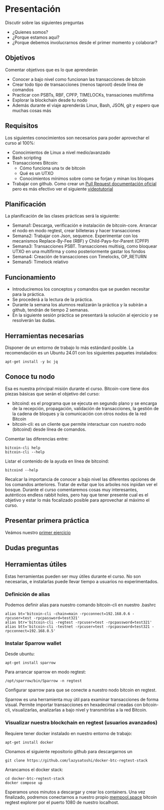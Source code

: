 # Presentación
Discutir sobre las siguientes preguntas

* ¿Quienes somos?
* ¿Porque estamos aquí?
* ¿Porque debemos involucrarnos desde el primer momento y colaborar?

## Objetivos
Comentar objetivos que es lo que aprenderán

* Conocer a bajo nivel como funcionan las transacciones de bitcoin
* Crear todo tipo de transacciones (menos taproot) desde línea de comandos
* Practicar con PSBTs, RBF, CPFP, TIMELOCKs, transaciones multifirma
* Explorar la blockchain desde tu nodo
* Además durante el viaje aprenderás Linux, Bash, JSON, git y espero que muchas cosas más

## Requisitos
Los siguientes conocimientos son necesarios para poder aprovechar el curso al 100%:

* Conocimientos de Linux a nivel medio/avanzado
* Bash scripting
* Transacciones Bitcoin:
  * Cómo funciona una tx de bitcoin
  * Qué es un UTXO
  * Conocimientos mínimos sobre como se forjan y minan los bloques
* Trabajar con github. Como crear un [Pull Request documentación oficial](https://docs.github.com/en/pull-requests/collaborating-with-pull-requests/proposing-changes-to-your-work-with-pull-requests/creating-a-pull-request) pero es más efectivo ver el siguiente [videotutorial](https://www.youtube.com/watch?v=BPns9r76vSI)

## Planificación
La planificación de las clases prácticas será la siguiente:

* Semana1: Descarga, verificación e instalación de bitcoin-core. Arrancar el nodo en modo regtest, crear billeteras y hacer transacciones
* Semana2: Trabajar con Json, sequence. Experimentar con los mecanismos Replace-By-Fee (RBF) y Child-Pays-for-Parent (CPFP)
* Semana3: Transacciones PSBT. Transacciones multisig, como bloquear UTXO en una multifirma y como posteriormente gastar los fondos
* Semana4: Creación de transacciones con Timelocks, OP_RETURN
* Semana5: Timelock relativo


## Funcionamiento
* Introduciremos los conceptos y comandos que se pueden necesitar para la práctica.
* Se procederá a la lectura de la práctica.
* Durante la semana los alumnos realizarán la práctica y la subirán a github, tendrán de tiempo 2 semanas.
* En la siguiente sesión práctica se presentará la solución al ejercicio y se resolverán las dudas.

## Herramientas necesarias
Disponer de un entorno de trabajo lo más estándard posible. La recomendación es un Ubuntu 24.01 con los siguientes paquetes instalados:

```
apt-get install -y bc jq
```

## Conoce tu nodo
Esa es nuestra principal misión durante el curso. Bitcoin-core tiene dos piezas básicas que serán el objetivo del curso:

* bitcoind: es el programa que se ejecuta en segundo plano y se encarga de la recepción, propagación, validación de transacciones, la gestión de la cadena de bloques y la comunicación con otros nodos de la red Bitcoin
* bitcoin-cli: es un cliente que permite interactuar con nuestro nodo (bitcoind) desde línea de comandos.

Comentar las diferencias entre:

```
bitcoin-cli help
bitcoin-cli --help
```

Listar el contenido de la ayuda en línea de bitcoind:
```
bitcoind --help  
```

Recalcar la importancia de conocer a bajo nivel las diferentes opciones de los comandos anteriores. Tratar de evitar que los arboles nos inpidan ver el bosque. Durante el curso comentaremos cosas muy interesantes, auténticos endless rabbit holes, pero hay que tener presente cual es el objetivo y estar lo más focalizado posible para aprovechar al máximo el curso.

## Presentar primera práctica
Veámos nuestro [primer ejercicio](/ejercicios/Semana1/ejercicio.md)

## Dudas preguntas


## Herramientas útiles
Estas herramientas pueden ser muy útiles durante el curso. No son necesarias, e instalarlas puede llevar tiempo a usuarios no experimentados.

### Definición de alias 
Podemos definir alias para nuestro comando bitcoin-cli en nuestro .bashrc
```
alias bt='bitcoin-cli -chain=main -rpcconnect=192.168.0.6 -rpcuser=test -rpcpassword=test321'
alias btr='bitcoin-cli -regtest -rpcuser=test -rpcpassword=test321'
alias btt='bitcoin-cli -testnet -rpcuser=test -rpcpassword=test321 -rpcconnect=192.168.0.5'
```

### Instalar Sparrow wallet
Desde ubuntu:

```
apt-get install sparrow
```

Para arrancar sparrow en modo regtest:

```
/opt/sparrow/bin/Sparrow -n regtest
```

Configurar sparrow para que se conecte a nuestro nodo bitcoin en regtest.

Sparrow es una herramienta muy útil para examinar transacciones de forma visual. Permite importar transacciones en hexadecimal creadas con bitcoin-cli, visualizarlas, analizarlas a bajo nivel y transmitirlas a la red Bitcoin.

### Visualizar nuestra blockchain en regtest (usuarios avanzados)

Requiere tener docker instalado en nuestro entorno de trabajo:
```
apt-get install docker 
```

Clonamos el siguiente repositorio github para descargarnos un 
```
git clone https://github.com/lazysatoshi/docker-btc-regtest-stack
```

Arrancamos el docker stack:

```
cd docker-btc-regtest-stack
docker compose up
```

Esperamos unos minutos a descargar y crear los containers. Una vez finalizado, podremos conectarnos a nuestro propio [mempool.space](http://localhost:1080) bitcoin regtest explorer por el puerto 1080 de nuestro localhost.
